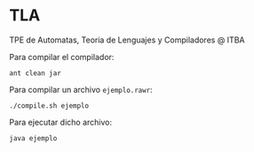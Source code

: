 # TLA

TPE de Automatas, Teoria de Lenguajes y Compiladores @ ITBA

Para compilar el compilador:

```
ant clean jar
```

Para compilar un archivo `ejemplo.rawr`:

```
./compile.sh ejemplo
```

Para ejecutar dicho archivo:

```
java ejemplo
```
